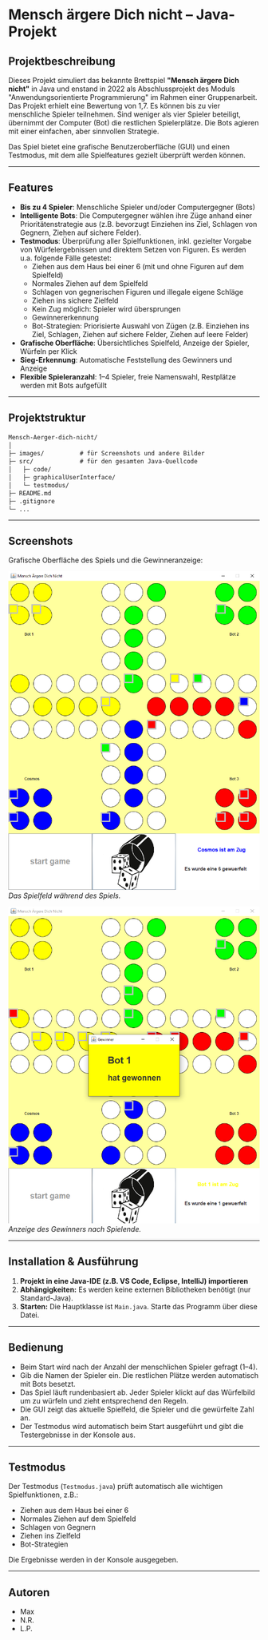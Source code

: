 # Mensch ärgere Dich nicht – Java-Projekt

## Projektbeschreibung

Dieses Projekt simuliert das bekannte Brettspiel **"Mensch ärgere Dich nicht"** in Java und enstand in 2022 als Abschlussprojekt des Moduls "Anwendungsorientierte Programmierung" im Rahmen einer Gruppenarbeit. Das Projekt erhielt eine Bewertung von 1,7. Es können bis zu vier menschliche Spieler teilnehmen. Sind weniger als vier Spieler beteiligt, übernimmt der Computer (Bot) die restlichen Spielerplätze. Die Bots agieren mit einer einfachen, aber sinnvollen Strategie.

Das Spiel bietet eine grafische Benutzeroberfläche (GUI) und einen Testmodus, mit dem alle Spielfeatures gezielt überprüft werden können.

---

## Features

- **Bis zu 4 Spieler**: Menschliche Spieler und/oder Computergegner (Bots)
- **Intelligente Bots**: Die Computergegner wählen ihre Züge anhand einer Prioritätenstrategie aus (z.B. bevorzugt Einziehen ins Ziel, Schlagen von Gegnern, Ziehen auf sichere Felder).
- **Testmodus**: Überprüfung aller Spielfunktionen, inkl. gezielter Vorgabe von Würfelergebnissen und direktem Setzen von Figuren. Es werden u.a. folgende Fälle getestet:
  - Ziehen aus dem Haus bei einer 6 (mit und ohne Figuren auf dem Spielfeld)
  - Normales Ziehen auf dem Spielfeld
  - Schlagen von gegnerischen Figuren und illegale eigene Schläge
  - Ziehen ins sichere Zielfeld
  - Kein Zug möglich: Spieler wird übersprungen
  - Gewinnererkennung
  - Bot-Strategien: Priorisierte Auswahl von Zügen (z.B. Einziehen ins Ziel, Schlagen, Ziehen auf sichere Felder, Ziehen auf leere Felder)
- **Grafische Oberfläche**: Übersichtliches Spielfeld, Anzeige der Spieler, Würfeln per Klick
- **Sieg-Erkennung**: Automatische Feststellung des Gewinners und Anzeige
- **Flexible Spieleranzahl**: 1–4 Spieler, freie Namenswahl, Restplätze werden mit Bots aufgefüllt

---

## Projektstruktur

```
Mensch-Aerger-dich-nicht/
│
├─ images/          # für Screenshots und andere Bilder
├─ src/             # für den gesamten Java-Quellcode
│   ├─ code/
│   ├─ graphicalUserInterface/
│   └─ testmodus/
├─ README.md
├─ .gitignore
└─ ...
```

---

## Screenshots

Grafische Oberfläche des Spiels und die Gewinneranzeige:

![Spielfeld](images/spielfeld.png)
*Das Spielfeld während des Spiels.*

![Gewinneranzeige](images/gewinner.png)
*Anzeige des Gewinners nach Spielende.*

---

## Installation & Ausführung

1. **Projekt in eine Java-IDE (z.B. VS Code, Eclipse, IntelliJ) importieren**
2. **Abhängigkeiten:** Es werden keine externen Bibliotheken benötigt (nur Standard-Java).
3. **Starten:** Die Hauptklasse ist `Main.java`. Starte das Programm über diese Datei.

---

## Bedienung

- Beim Start wird nach der Anzahl der menschlichen Spieler gefragt (1–4).
- Gib die Namen der Spieler ein. Die restlichen Plätze werden automatisch mit Bots besetzt.
- Das Spiel läuft rundenbasiert ab. Jeder Spieler klickt auf das Würfelbild um zu würfeln und zieht entsprechend den Regeln.
- Die GUI zeigt das aktuelle Spielfeld, die Spieler und die gewürfelte Zahl an.
- Der Testmodus wird automatisch beim Start ausgeführt und gibt die Testergebnisse in der Konsole aus.

---

## Testmodus

Der Testmodus (`Testmodus.java`) prüft automatisch alle wichtigen Spielfunktionen, z.B.:

- Ziehen aus dem Haus bei einer 6
- Normales Ziehen auf dem Spielfeld
- Schlagen von Gegnern
- Ziehen ins Zielfeld
- Bot-Strategien

Die Ergebnisse werden in der Konsole ausgegeben.

---

## Autoren

- Max
- N.R.
- L.P.
